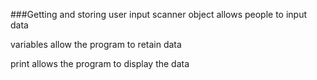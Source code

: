 <!--
introduce the scanner object for getting user input and show how variables store that input.

what is your name, quest, favorite color? 
-->
###Getting and storing user input
scanner object allows people to input data

variables allow the program to retain data


print allows the program to display the data

